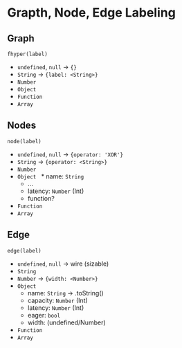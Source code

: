 # Grapth, Node, Edge Labeling

## Graph
`fhyper(label)`
* `undefined`, `null` -> `{}`
* `String` -> `{label: <String>}`
* `Number`
* `Object`
* `Function`
* `Array`

## Nodes
`node(label)`
* `undefined`, `null` -> `{operator: 'XOR'}`
* `String` -> `{operator: <String>}`
* `Number`
* `Object`
    * name: `String`
    * ...
    * latency: `Number` (Int)
    * function?
* `Function`
* `Array`

## Edge
`edge(label)`
* `undefined`, `null` -> wire (sizable)
* `String`
* `Number` -> `{width: <Number>}`
* `Object`
    * name: `String` -> .toString()
    * capacity: `Number` (Int)
    * latency: `Number` (Int)
    * eager: `bool`
    * width: (undefined/Number)
* `Function`
* `Array`
